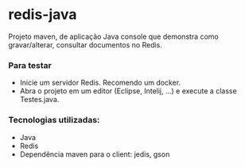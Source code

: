 # redis-java

Projeto maven, de aplicação Java console que demonstra como gravar/alterar, consultar documentos no Redis.

### Para testar
* Inicie um servidor Redis. Recomendo um docker.
* Abra o projeto em um editor (Eclipse, Intelij, ...) e execute a classe Testes.java. 

### Tecnologias utilizadas:
* Java
* Redis
* Dependência maven para o client: jedis, gson